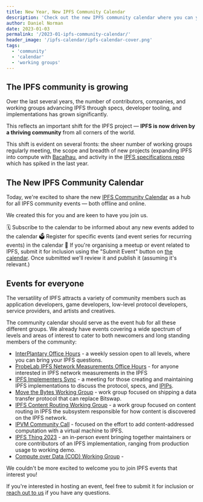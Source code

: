 ```yaml
---
title: New Year, New IPFS Community Calendar
description: 'Check out the new IPFS community calendar where you can you can discover and register for IPFS community events, working group meetings, and more.'
author: Daniel Norman
date: 2023-01-03
permalink: '/2023-01-ipfs-community-calendar/'
header_image: '/ipfs-calendar/ipfs-calendar-cover.png'
tags:
  - 'community'
  - 'calendar'
  - 'working groups'
---
```


## The IPFS community is growing

Over the last several years, the number of contributors, companies, and working groups advancing IPFS through specs, developer tooling, and implementations has grown significantly.

This reflects an important shift for the IPFS project — **IPFS is now driven by a thriving community** from all corners of the world.

This shift is evident on several fronts: the sheer number of working groups regularly meeting, the scope and breadth of new projects (expanding IPFS into compute with [Bacalhau](https://www.bacalhau.org/), and activity in the [IPFS specifications repo](https://github.com/ipfs/specs/) which has spiked in the last year.


## The New IPFS Community Calendar

Today, we're excited to share the new [IPFS Community Calendar](https://ipfs.fyi/calendar) as a hub for all IPFS community events — both offline and online.

We created this for you and are keen to have you join us.

🗓 Subscribe to the calendar to be informed about any new events added to the calendar
🗳 Register for specific events (and event series for recurring events) in the calendar
🎫 If you're organising a meetup or event related to IPFS, submit it for inclusion using the "Submit Event" button on [the calendar](https://ipfs.fyi/calendar). Once submitted we'll review it and publish it (assuming it's relevant.)

## Events for everyone

The versatility of IPFS attracts a variety of community members such as application developers, game developers, low-level protocol developers, service providers, and artists and creatives.

The community calendar should serve as the event hub for all these different groups. We already have events covering a wide spectrum of levels and areas of interest to cater to both newcomers and long standing members of the community:

- [InterPlantary Office Hours](https://lu.ma/IP-Office-Hours) - a weekly session open to all levels, where you can bring your IPFS questions.
- [ProbeLab IPFS Network Measurements Office Hours](https://lu.ma/ipfs-network-measurements) - for anyone interested in IPFS network measurements in the IPFS
- [IPFS Implementers Sync](https://lu.ma/ipfs-implementers) - a meeting for those creating and maintaining IPFS implementations to discuss the protocol, specs, and [IPIPs](https://github.com/ipfs/specs/blob/main/IPIP_PROCESS.md).
- [Move the Bytes Working Group](https://lu.ma/8kk9i628) - work group focused on shipping a data transfer protocol that can replace Bitswap.
- [IPFS Content Routing Working Group](https://lu.ma/ipfs-routing-wg) - a work group focused on content routing in IPFS the subsystem responsible for how content is discovered on the IPFS network.
- [IPVM Community Call](https://lu.ma/ipvm) - focused on the effort to add content-addressed computation with a virtual machine to IPFS.
- [IPFS Thing 2023](https://lu.ma/ipfsthing-preregistration) - an in-person event bringing together maintainers or core contributors of an IPFS implementation, ranging from production usage to working demo.
- [Compute over Data (COD) Working Group](TODO) -

We couldn't be more excited to welcome you to join IPFS events that interest you!

If you're interested in hosting an event, feel free to submit it for inclusion or [reach out to us](mailto:devrel@ipfs.tech) if you have any questions.
